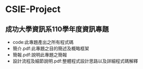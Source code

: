 # CSIE-Project
## 成功大學資訊系110學年度資訊專題
- code:此專題產出之所有程式碼
- 簡介.pdf:此專題之目的簡述及概略框架
- 簡報.pdf:說明此專題之簡報
- 設計流程及細節說明.pdf:整體程式設計思路以及詳細程式碼解釋
